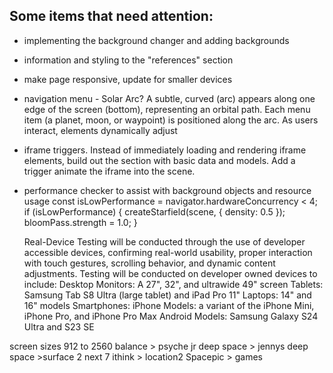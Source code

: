 ## Some items that need attention:  
* implementing the background changer and adding backgrounds
* information and styling to the "references" section
* make page responsive, update for smaller devices

* navigation menu - Solar Arc? A subtle, curved (arc) appears along one edge of the screen (bottom), representing an orbital path. Each menu item (a planet, moon, or waypoint) is positioned along the arc. As users interact, elements dynamically adjust

* iframe triggers. Instead of immediately loading and rendering iframe elements, build out the section with basic data and models. Add a trigger animate the iframe into the scene. 

* performance checker to assist with background objects and resource usage
    const isLowPerformance = navigator.hardwareConcurrency < 4; 
    if (isLowPerformance) {
        createStarfield(scene, { density: 0.5 });
        bloomPass.strength = 1.0;
    }


    Real-Device Testing will be conducted through the use of developer accessible devices, confirming real-world usability, proper interaction with touch gestures, scrolling behavior, and dynamic content adjustments. Testing will be conducted on developer owned devices to include:
Desktop Monitors: A 27", 32", and ultrawide 49" screen
Tablets: Samsung Tab S8 Ultra (large tablet) and iPad Pro 11"
Laptops: 14" and 16" models
Smartphones:
iPhone Models: a variant of the iPhone Mini, iPhone Pro, and iPhone Pro Max
Android Models: Samsung Galaxy S24 Ultra and S23 SE


screen sizes 912 to 2560
balance > psyche jr
deep space > jennys
deep space >surface 2
next 7 ithink > location2
Spacepic > games